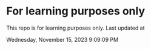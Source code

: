 # For learning purposes only
This repo is for learning purposes only.
Last updated at

Wednesday, November 15, 2023 9:09:09 PM

